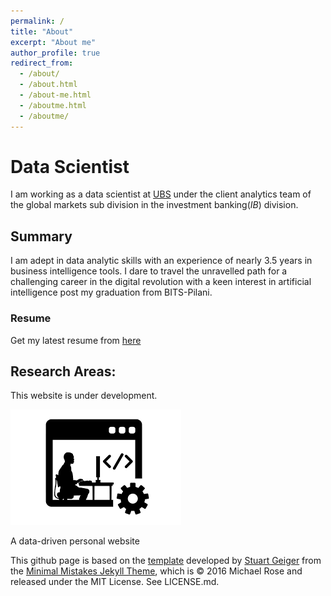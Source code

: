 ```yaml
---
permalink: /
title: "About"
excerpt: "About me"
author_profile: true
redirect_from: 
  - /about/
  - /about.html
  - /about-me.html
  - /aboutme.html
  - /aboutme/
---
```

Data Scientist
======
I am working as a data scientist at [UBS](https://www.ubs.com/) under the client analytics team of the
 global markets sub division in the investment banking(_IB_) division.
## Summary
I am adept in data analytic skills with an experience of nearly 3.5 years in business intelligence tools. I dare to travel the unravelled path for a challenging career in the digital revolution with a keen interest in artificial
intelligence post my graduation from BITS-Pilani.
### Resume
Get my latest resume from [here](https://www.praphulsamavedam.github.io/resume)   
## Research Areas:

This website is under development.   

![Site under development](../images/under_development.png )

























A data-driven personal website

This github page is based on the [template](https://academicpages.github.io/) developed by [Stuart Geiger](https://github.com/staeiou) from the [Minimal
 Mistakes Jekyll Theme](https://mmistakes.github.io/minimal-mistakes/), which is © 2016 Michael Rose and released under the MIT License. See LICENSE.md.
 